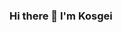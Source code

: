 ### Hi there 👋 I'm Kosgei

<!--
**Iamkosgei/Iamkosgei** is a ✨ _special_ ✨ repository because its `README.md` (this file) appears on your GitHub profile.

Here are some ideas to get you started:

- 🔭 I’m currently working as a Mobile Engineer.
- 🌱 I’m currently working with Flutter and Android.
- 👯 I’m looking to collaborate on anything to do with mobile technologies.
- 📫 How to reach me: kosgeik2930@gmail.com
- 😄 Pronouns: He/Him
<center>
  <table>
  <tr>
      <td><img width="400px" align="left" src="https://github-readme-stats.vercel.app/api?username=Iamkosgei&count_private=true&show_icons=true&theme=dark&layout=compact" /></td>   
  </tr>   
  </table>
</center>
-->
